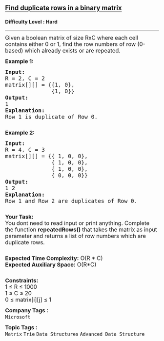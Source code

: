 <h2><a href="https://www.geeksforgeeks.org/problems/find-duplicate-rows-in-a-binary-matrix/1?page=3&difficulty=Hard&sortBy=difficulty">Find duplicate rows in a binary matrix</a></h2><h3>Difficulty Level : Hard</h3><hr><div class="problems_problem_content__Xm_eO"><p><span style="font-size:18px">Given a boolean matrix of size RxC where each cell contains either&nbsp;0 or 1, find the row numbers of row (0-based) which already exists or are repeated.</span></p>

<p><strong><span style="font-size:18px">Example 1:</span></strong></p>

<pre><span style="font-size:18px"><strong>Input:</strong>
R = 2, C = 2
matrix[][] = {{1, 0},
              {1, 0}}
<strong>Output: </strong>
1</span>
<span style="font-size:18px"><strong>Explanation:</strong>
Row 1 is duplicate of Row 0.</span></pre>

<p><br>
<span style="font-size:18px"><strong>Example 2:</strong></span></p>

<pre><span style="font-size:18px"><strong>Input:</strong>
R = 4, C = 3
matrix[][] = {{ 1, 0, 0},
              { 1, 0, 0},
              { 1, 0, 0},
              { 0, 0, 0}}</span>
<span style="font-size:18px"><strong>Output: </strong>
1 2</span> 
<span style="font-size:18px"><strong>Explanation:</strong>
Row 1 and Row 2 are duplicates of Row 0. </span></pre>

<p><br>
<span style="font-size:18px"><strong>Your Task:</strong><br>
You dont need to read input or print anything. Complete the function <strong>repeatedRows()</strong> that takes the matrix as input parameter and returns a list of row numbers which are duplicate rows.</span><br>
&nbsp;</p>

<p><span style="font-size:18px"><strong>Expected Time Complexity:</strong> O(R * C)<br>
<strong>Expected Auxiliary Space:</strong> O(R*C)&nbsp;</span><br>
&nbsp;</p>

<p><span style="font-size:18px"><strong>Constraints:</strong><br>
1 ≤ R ≤ 1000<br>
1 ≤ C ≤ 20</span><br>
<span style="font-size:18px">0 ≤ matrix[i][j] ≤ 1</span></p>
</div><p><span style=font-size:18px><strong>Company Tags : </strong><br><code>Microsoft</code>&nbsp;<br><p><span style=font-size:18px><strong>Topic Tags : </strong><br><code>Matrix</code>&nbsp;<code>Trie</code>&nbsp;<code>Data Structures</code>&nbsp;<code>Advanced Data Structure</code>&nbsp;